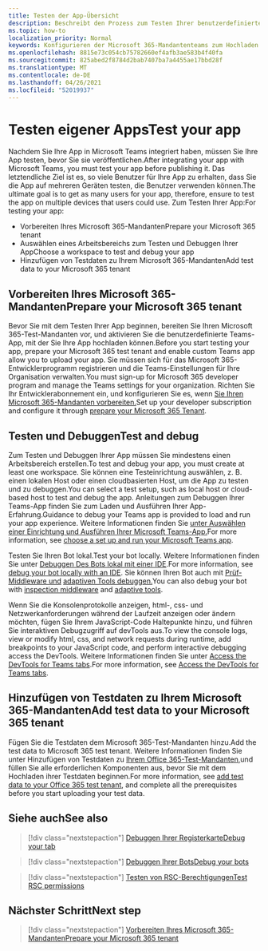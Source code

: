 ```yaml
---
title: Testen der App-Übersicht
description: Beschreibt den Prozess zum Testen Ihrer benutzerdefinierten Teams-App in Microsoft 365
ms.topic: how-to
localization_priority: Normal
keywords: Konfigurieren der Microsoft 365-Mandantenteams zum Hochladen der Test-App
ms.openlocfilehash: 8815e73c054cb75782660ef4afb3ae583b4f40fa
ms.sourcegitcommit: 825abed2f8784d2bab7407ba7a4455ae17bbd28f
ms.translationtype: MT
ms.contentlocale: de-DE
ms.lasthandoff: 04/26/2021
ms.locfileid: "52019937"
---
```

# <a name="test-your-app"></a><span data-ttu-id="1be5f-104">Testen eigener Apps</span><span class="sxs-lookup"><span data-stu-id="1be5f-104">Test your app</span></span>

<span data-ttu-id="1be5f-105">Nachdem Sie Ihre App in Microsoft Teams integriert haben, müssen Sie Ihre App testen, bevor Sie sie veröffentlichen.</span><span class="sxs-lookup"><span data-stu-id="1be5f-105">After integrating your app with Microsoft Teams, you must test your app before publishing it.</span></span> <span data-ttu-id="1be5f-106">Das letztendliche Ziel ist es, so viele Benutzer für Ihre App zu erhalten, dass Sie die App auf mehreren Geräten testen, die Benutzer verwenden können.</span><span class="sxs-lookup"><span data-stu-id="1be5f-106">The ultimate goal is to get as many users for your app, therefore, ensure to test the app on multiple devices that users could use.</span></span> <span data-ttu-id="1be5f-107">Zum Testen Ihrer App:</span><span class="sxs-lookup"><span data-stu-id="1be5f-107">For testing your app:</span></span>

* <span data-ttu-id="1be5f-108">Vorbereiten Ihres Microsoft 365-Mandanten</span><span class="sxs-lookup"><span data-stu-id="1be5f-108">Prepare your Microsoft 365 tenant</span></span>
* <span data-ttu-id="1be5f-109">Auswählen eines Arbeitsbereichs zum Testen und Debuggen Ihrer App</span><span class="sxs-lookup"><span data-stu-id="1be5f-109">Choose a workspace to test and debug your app</span></span>
* <span data-ttu-id="1be5f-110">Hinzufügen von Testdaten zu Ihrem Microsoft 365-Mandanten</span><span class="sxs-lookup"><span data-stu-id="1be5f-110">Add test data to your Microsoft 365 tenant</span></span>

## <a name="prepare-your-microsoft-365-tenant"></a><span data-ttu-id="1be5f-111">Vorbereiten Ihres Microsoft 365-Mandanten</span><span class="sxs-lookup"><span data-stu-id="1be5f-111">Prepare your Microsoft 365 tenant</span></span>

<span data-ttu-id="1be5f-112">Bevor Sie mit dem Testen Ihrer App beginnen, bereiten Sie Ihren Microsoft 365-Test-Mandanten vor, und aktivieren Sie die benutzerdefinierte Teams-App, mit der Sie Ihre App hochladen können.</span><span class="sxs-lookup"><span data-stu-id="1be5f-112">Before you start testing your app, prepare your Microsoft 365 test tenant and enable custom Teams app allow you to upload your app.</span></span> <span data-ttu-id="1be5f-113">Sie müssen sich für das Microsoft 365-Entwicklerprogramm registrieren und die Teams-Einstellungen für Ihre Organisation verwalten.</span><span class="sxs-lookup"><span data-stu-id="1be5f-113">You must sign-up for Microsoft 365 developer program and manage the Teams settings for your organization.</span></span> <span data-ttu-id="1be5f-114">Richten Sie Ihr Entwicklerabonnement ein, und konfigurieren Sie es, wenn [Sie Ihren Microsoft 365-Mandanten vorbereiten.](~/concepts/build-and-test/prepare-your-o365-tenant.md)</span><span class="sxs-lookup"><span data-stu-id="1be5f-114">Set up your developer subscription and configure it through [prepare your Microsoft 365 Tenant](~/concepts/build-and-test/prepare-your-o365-tenant.md).</span></span>

## <a name="test-and-debug"></a><span data-ttu-id="1be5f-115">Testen und Debuggen</span><span class="sxs-lookup"><span data-stu-id="1be5f-115">Test and debug</span></span>

<span data-ttu-id="1be5f-116">Zum Testen und Debuggen Ihrer App müssen Sie mindestens einen Arbeitsbereich erstellen.</span><span class="sxs-lookup"><span data-stu-id="1be5f-116">To test and debug your app, you must create at least one workspace.</span></span> <span data-ttu-id="1be5f-117">Sie können eine Testeinrichtung auswählen, z. B. einen lokalen Host oder einen cloudbasierten Host, um die App zu testen und zu debuggen.</span><span class="sxs-lookup"><span data-stu-id="1be5f-117">You can select a test setup, such as local host or cloud-based host to test and debug the app.</span></span> <span data-ttu-id="1be5f-118">Anleitungen zum Debuggen Ihrer Teams-App finden Sie zum Laden und Ausführen Ihrer App-Erfahrung.</span><span class="sxs-lookup"><span data-stu-id="1be5f-118">Guidance to debug your Teams app is provided to load and run your app experience.</span></span> <span data-ttu-id="1be5f-119">Weitere Informationen finden Sie [unter Auswählen einer Einrichtung und Ausführen Ihrer Microsoft Teams-App.](~/concepts/build-and-test/debug.md)</span><span class="sxs-lookup"><span data-stu-id="1be5f-119">For more information, see [choose a set up and run your Microsoft Teams app](~/concepts/build-and-test/debug.md).</span></span>

<span data-ttu-id="1be5f-120">Testen Sie Ihren Bot lokal.</span><span class="sxs-lookup"><span data-stu-id="1be5f-120">Test your bot locally.</span></span> <span data-ttu-id="1be5f-121">Weitere Informationen finden Sie unter [Debuggen Des Bots lokal mit einer IDE](~/bots/how-to/debug/locally-with-an-ide.md).</span><span class="sxs-lookup"><span data-stu-id="1be5f-121">For more information, see [debug your bot locally with an IDE](~/bots/how-to/debug/locally-with-an-ide.md).</span></span> <span data-ttu-id="1be5f-122">Sie können Ihren Bot auch mit [Prüf-Middleware und](/azure/bot-service/bot-service-debug-inspection-middleware?view=azure-bot-service-4.0&tabs=csharp&preserve-view=true) [adaptiven Tools debuggen.](/azure/bot-service/bot-service-debug-adaptive-tools?view=azure-bot-service-4.0&preserve-view=true)</span><span class="sxs-lookup"><span data-stu-id="1be5f-122">You can also debug your bot with [inspection middleware](/azure/bot-service/bot-service-debug-inspection-middleware?view=azure-bot-service-4.0&tabs=csharp&preserve-view=true) and [adaptive tools](/azure/bot-service/bot-service-debug-adaptive-tools?view=azure-bot-service-4.0&preserve-view=true).</span></span> 

<span data-ttu-id="1be5f-123">Wenn Sie die Konsolenprotokolle anzeigen, html-, css- und Netzwerkanforderungen während der Laufzeit anzeigen oder ändern möchten, fügen Sie Ihrem JavaScript-Code Haltepunkte hinzu, und führen Sie interaktiven Debugzugriff auf devTools aus.</span><span class="sxs-lookup"><span data-stu-id="1be5f-123">To view the console logs, view or modify html, css, and network requests during runtime, add breakpoints to your JavaScript code, and perform interactive debugging access the DevTools.</span></span> <span data-ttu-id="1be5f-124">Weitere Informationen finden Sie unter [Access the DevTools for Teams tabs](~/tabs/how-to/developer-tools.md).</span><span class="sxs-lookup"><span data-stu-id="1be5f-124">For more information, see [Access the DevTools for Teams tabs](~/tabs/how-to/developer-tools.md).</span></span> 

## <a name="add-test-data-to-your-microsoft-365-tenant"></a><span data-ttu-id="1be5f-125">Hinzufügen von Testdaten zu Ihrem Microsoft 365-Mandanten</span><span class="sxs-lookup"><span data-stu-id="1be5f-125">Add test data to your Microsoft 365 tenant</span></span>

<span data-ttu-id="1be5f-126">Fügen Sie die Testdaten dem Microsoft 365-Test-Mandanten hinzu.</span><span class="sxs-lookup"><span data-stu-id="1be5f-126">Add the test data to Microsoft 365 test tenant.</span></span> <span data-ttu-id="1be5f-127">Weitere Informationen finden Sie unter Hinzufügen von Testdaten zu [Ihrem Office 365-Test-Mandanten,](~/concepts/build-and-test/test-data.md)und füllen Sie alle erforderlichen Komponenten aus, bevor Sie mit dem Hochladen ihrer Testdaten beginnen.</span><span class="sxs-lookup"><span data-stu-id="1be5f-127">For more information, see [add test data to your Office 365 test tenant](~/concepts/build-and-test/test-data.md), and complete all the prerequisites before you start uploading your test data.</span></span>

## <a name="see-also"></a><span data-ttu-id="1be5f-128">Siehe auch</span><span class="sxs-lookup"><span data-stu-id="1be5f-128">See also</span></span>

> [!div class="nextstepaction"]
> [<span data-ttu-id="1be5f-129">Debuggen Ihrer Registerkarte</span><span class="sxs-lookup"><span data-stu-id="1be5f-129">Debug your tab</span></span>](~/tabs/how-to/developer-tools.md)
 
> [!div class="nextstepaction"]
> [<span data-ttu-id="1be5f-130">Debuggen Ihrer Bots</span><span class="sxs-lookup"><span data-stu-id="1be5f-130">Debug your bots</span></span>](~/bots/how-to/debug/locally-with-an-ide.md)

> [!div class="nextstepaction"]
> [<span data-ttu-id="1be5f-131">Testen von RSC-Berechtigungen</span><span class="sxs-lookup"><span data-stu-id="1be5f-131">Test RSC permissions</span></span>](~/graph-api/rsc/test-resource-specific-consent.md)

## <a name="next-step"></a><span data-ttu-id="1be5f-132">Nächster Schritt</span><span class="sxs-lookup"><span data-stu-id="1be5f-132">Next step</span></span>

> [!div class="nextstepaction"]
> [<span data-ttu-id="1be5f-133">Vorbereiten Ihres Microsoft 365-Mandanten</span><span class="sxs-lookup"><span data-stu-id="1be5f-133">Prepare your Microsoft 365 tenant</span></span>](~/concepts/build-and-test/prepare-your-o365-tenant.md)
